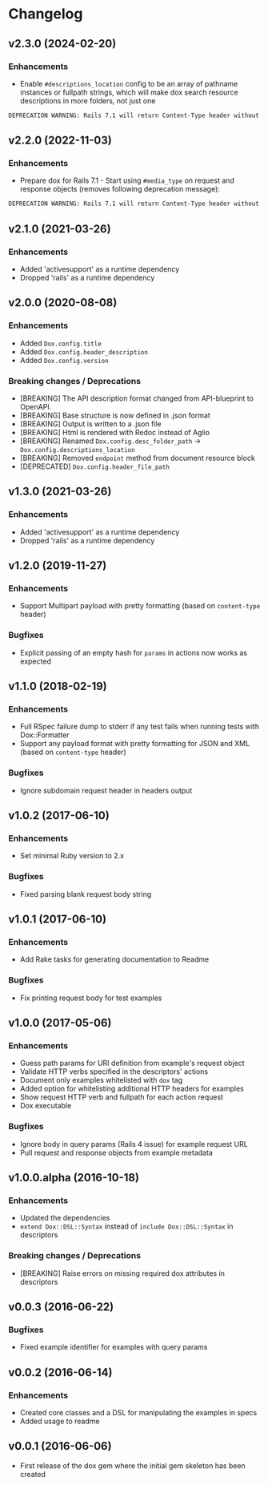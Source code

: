 # Changelog

## v2.3.0 (2024-02-20)

### Enhancements

- Enable `#descriptions_location` config to be an array of pathname instances or fullpath strings, which will make dox search resource descriptions in more folders, not just one

```bash
DEPRECATION WARNING: Rails 7.1 will return Content-Type header without modification. If you want just the MIME type, please use `#media_type` instead.
```

## v2.2.0 (2022-11-03)

### Enhancements

- Prepare dox for Rails 7.1 - Start using `#media_type` on request and response objects (removes following deprecation message):

```bash
DEPRECATION WARNING: Rails 7.1 will return Content-Type header without modification. If you want just the MIME type, please use `#media_type` instead.
```

## v2.1.0 (2021-03-26)

### Enhancements

- Added 'activesupport' as a runtime dependency
- Dropped 'rails' as a runtime dependency


## v2.0.0 (2020-08-08)

### Enhancements

- Added `Dox.config.title`
- Added `Dox.config.header_description`
- Added `Dox.config.version`


### Breaking changes / Deprecations

- [BREAKING] The API description format changed from API-blueprint to OpenAPI.
- [BREAKING] Base structure is now defined in .json format
- [BREAKING] Output is written to a .json file
- [BREAKING] Html is rendered with Redoc instead of Aglio
- [BREAKING] Renamed `Dox.config.desc_folder_path` -> `Dox.config.descriptions_location`
- [BREAKING] Removed `endpoint` method from document resource block
- [DEPRECATED] `Dox.config.header_file_path`


## v1.3.0 (2021-03-26)

### Enhancements

- Added 'activesupport' as a runtime dependency
- Dropped 'rails' as a runtime dependency


## v1.2.0 (2019-11-27)

### Enhancements

- Support Multipart payload with pretty formatting (based on `content-type` header)


### Bugfixes

- Explicit passing of an empty hash for `params` in actions now works as expected


## v1.1.0 (2018-02-19)

### Enhancements

- Full RSpec failure dump to stderr if any test fails when running tests with Dox::Formatter
- Support any payload format with pretty formatting for JSON and XML (based on `content-type` header)


### Bugfixes

- Ignore subdomain request header in headers output


## v1.0.2 (2017-06-10)

### Enhancements

- Set minimal Ruby version to 2.x


### Bugfixes

- Fixed parsing blank request body string


## v1.0.1 (2017-06-10)

### Enhancements

- Add Rake tasks for generating documentation to Readme


### Bugfixes

- Fix printing request body for test examples


## v1.0.0 (2017-05-06)

### Enhancements

- Guess path params for URI definition from example's request object
- Validate HTTP verbs specified in the descriptors' actions
- Document only examples whitelisted with `dox` tag
- Added option for whitelisting additional HTTP headers for examples
- Show request HTTP verb and fullpath for each action request
- Dox executable


### Bugfixes

- Ignore body in query params (Rails 4 issue) for example request URL
- Pull request and response objects from example metadata


## v1.0.0.alpha (2016-10-18)

### Enhancements

- Updated the dependencies
- `extend Dox::DSL::Syntax` instead of `include Dox::DSL::Syntax` in descriptors


### Breaking changes / Deprecations

- [BREAKING] Raise errors on missing required dox attributes in descriptors


## v0.0.3 (2016-06-22)

### Bugfixes

- Fixed example identifier for examples with query params


## v0.0.2 (2016-06-14)

### Enhancements

- Created core classes and a DSL for manipulating the examples in specs
- Added usage to readme


## v0.0.1 (2016-06-06)

- First release of the dox gem where the initial gem skeleton has been created
